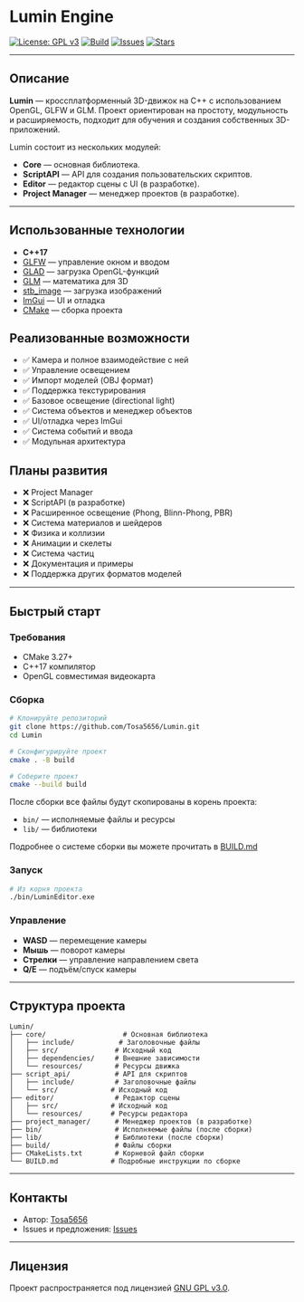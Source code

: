 # Lumin Engine

[![License: GPL v3](https://img.shields.io/badge/License-GPLv3-blue.svg)](LICENSE)
[![Build](https://img.shields.io/github/actions/workflow/status/Tosa5656/Lumin/cmake.yml?branch=main)](https://github.com/Tosa5656/Lumin/actions)
[![Issues](https://img.shields.io/github/issues/Tosa5656/Lumin)](https://github.com/Tosa5656/Lumin/issues)
[![Stars](https://img.shields.io/github/stars/Tosa5656/Lumin?style=social)](https://github.com/Tosa5656/Lumin)

---

## Описание
**Lumin** — кроссплатформенный 3D-движок на C++ с использованием OpenGL, GLFW и GLM. Проект ориентирован на простоту, модульность и расширяемость, подходит для обучения и создания собственных 3D-приложений.

Lumin состоит из нескольких модулей:
- **Core** — основная библиотека.
- **ScriptAPI** — API для создания пользовательских скриптов.
- **Editor** — редактор сцены с UI (в разработке).
- **Project Manager** — менеджер проектов (в разработке).

---

## Использованные технологии
- **C++17**
- [GLFW](https://www.glfw.org/) — управление окном и вводом
- [GLAD](https://glad.dav1d.de/) — загрузка OpenGL-функций
- [GLM](https://github.com/g-truc/glm) — математика для 3D
- [stb_image](https://github.com/nothings/stb) — загрузка изображений
- [ImGui](https://github.com/ocornut/imgui) — UI и отладка
- [CMake](https://github.com/Kitware/CMake) — сборка проекта

## Реализованные возможности
- ✅ Камера и полное взаимодействие с ней
- ✅ Управление освещением
- ✅ Импорт моделей (OBJ формат)
- ✅ Поддержка текстурирования
- ✅ Базовое освещение (directional light)
- ✅ Система объектов и менеджер объектов
- ✅ UI/отладка через ImGui
- ✅ Система событий и ввода
- ✅ Модульная архитектура

## Планы развития
- ❌ Project Manager
- ❌ ScriptAPI (в разработке)
- ❌ Расширенное освещение (Phong, Blinn-Phong, PBR)
- ❌ Система материалов и шейдеров
- ❌ Физика и коллизии
- ❌ Анимации и скелеты
- ❌ Система частиц
- ❌ Документация и примеры
- ❌ Поддержка других форматов моделей

---

## Быстрый старт

### Требования
- CMake 3.27+
- C++17 компилятор
- OpenGL совместимая видеокарта

### Сборка
```bash
# Клонируйте репозиторий
git clone https://github.com/Tosa5656/Lumin.git
cd Lumin

# Сконфигурируйте проект
cmake . -B build

# Соберите проект
cmake --build build
```

После сборки все файлы будут скопированы в корень проекта:
- `bin/` — исполняемые файлы и ресурсы
- `lib/` — библиотеки

Подробнее о системе сборки вы можете прочитать в [BUILD.md]("https://github.com/Tosa5656/Lumin/blob/master/BUILD.md")

### Запуск
```bash
# Из корня проекта
./bin/LuminEditor.exe
```

### Управление
- **WASD** — перемещение камеры
- **Мышь** — поворот камеры
- **Стрелки** — управление направлением света
- **Q/E** — подъём/спуск камеры

---

## Структура проекта
```
Lumin/
├── core/                   # Основная библиотека
│   ├── include/           # Заголовочные файлы
│   ├── src/              # Исходный код
│   ├── dependencies/     # Внешние зависимости
│   └── resources/        # Ресурсы движка
├── script_api/           # API для скриптов
│   ├── include/          # Заголовочные файлы
│   └── src/             # Исходный код
├── editor/               # Редактор сцены
│   ├── src/             # Исходный код
│   └── resources/       # Ресурсы редактора
├── project_manager/      # Менеджер проектов (в разработке)
├── bin/                  # Исполняемые файлы (после сборки)
├── lib/                  # Библиотеки (после сборки)
├── build/                # Файлы сборки
├── CMakeLists.txt        # Корневой файл сборки
└── BUILD.md             # Подробные инструкции по сборке
```

---

## Контакты
- Автор: [Tosa5656](https://github.com/Tosa5656)
- Issues и предложения: [Issues](https://github.com/Tosa5656/Lumin/issues)

---

## Лицензия
Проект распространяется под лицензией [GNU GPL v3.0](LICENSE). 